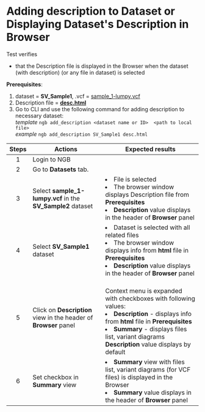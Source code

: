 # Adding description to Dataset or Displaying Dataset's Description in Browser
Test verifies
 - that the Description file is displayed in the Browser when the dataset (with description) (or any file in dataset) is selected 

**Prerequisites**:

1. dataset = **SV_Sample1**, .vcf = [sample_1-lumpy.vcf](https://ngb-oss-builds.s3.amazonaws.com/public/data/demo/ngb_demo_data/sample_1-lumpy.vcf.gz)
2. Description file = **[desc.html](https://epam-my.sharepoint.com/:u:/p/dmitrii_krasnov/EcgG29WpqCNLr08gnQiCK-IBiY0MiWZ8NvW8vO9QXwdZAQ?OR=teams)**
3. Go to CLI and use the following command for adding description to necessary dataset: <br> *template* `ngb add_description <dataset name or ID>  <path to local file>` <br> *example* `ngb add_description SV_Sample1 desc.html`


| Steps | Actions | Expected results |
| :---: | --- | --- |
| 1 | Login to NGB  | |
| 2 | Go to **Datasets** tab.| |
| 3 | Select **sample_1-lumpy.vcf** in the **SV_Sample2** dataset| <li> File is selected <li> The browser window displays Description file from **Prerequisites** <li> **Description** value displays in the header of **Browser** panel|
| 4 | Select **SV_Sample1** dataset| <li> Dataset is selected with all related files <li> The browser window displays info from **html** file in **Prerequisites** <li>**Description** value displays in the header of **Browser** panel|
| 5 | Click on **Description** view in the header of **Browser** panel| <br> Context menu is expanded with checkboxes with following values: <li> **Description**  - displays info from **html** file in **Prerequisites** <li> **Summary** - displays files list, variant diagrams <br> **Description** value displays by default|
| 6 | Set checkbox in **Summary** view| <li> **Summary** view with files list, variant diagrams (for VCF files) is displayed in the Browser <li> **Summary** value displays in the header of **Browser** panel|

